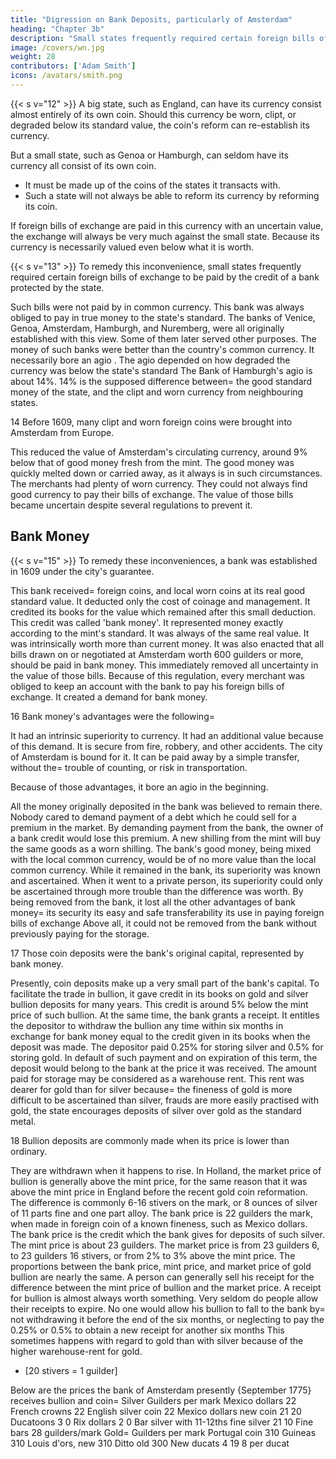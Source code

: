 ```yaml
---
title: "Digression on Bank Deposits, particularly of Amsterdam"
heading: "Chapter 3b"
description: "Small states frequently required certain foreign bills of exchange to be paid by the credit of a bank protected by the state"
image: /covers/wn.jpg
weight: 28
contributors: ['Adam Smith']
icons: /avatars/smith.png
--- 
```




{{< s v="12" >}} A big state, such as England, can have its currency consist almost entirely of its own coin. Should this currency be worn, clipt, or degraded below its standard value, the coin's reform can re-establish its currency.

But a small state, such as Genoa or Hamburgh, can seldom have its currency all consist of its own coin.
- It must be made up of the coins of the states it transacts with.
- Such a state will not always be able to reform its currency by reforming its coin.

If foreign bills of exchange are paid in this currency with an uncertain value, the exchange will always be very much against the small state.
    Because its currency is necessarily valued even below what it is worth.


{{< s v="13" >}} To remedy this inconvenience, small states frequently required certain foreign bills of exchange to be paid by the credit of a bank protected by the state.

Such bills were not paid by in common currency.
This bank was always obliged to pay in true money to the state's standard.
    The banks of Venice, Genoa, Amsterdam, Hamburgh, and Nuremberg, were all originally established with this view.
        Some of them later served other purposes.
The money of such banks were better than the country's common currency.
    It necessarily bore an agio .
The agio depended on how degraded the currency was below the state's standard
    The Bank of Hamburgh's agio is about 14%.
        14% is the supposed difference between= 
            the good standard money of the state, and
            the clipt and worn currency from neighbouring states.

14 Before 1609, many clipt and worn foreign coins were brought into Amsterdam from Europe.

This reduced the value of Amsterdam's circulating currency, around 9% below that of good money fresh from the mint.
The good money was quickly melted down or carried away, as it always is in such circumstances.
The merchants had plenty of worn currency.
    They could not always find good currency to pay their bills of exchange.
        The value of those bills became uncertain despite several regulations to prevent it.



## Bank Money

{{< s v="15" >}} To remedy these inconveniences, a bank was established in 1609 under the city's guarantee.

This bank received= 
    foreign coins, and
    local worn coins at its real good standard value.
It deducted only the cost of coinage and management.
It credited its books for the value which remained after this small deduction.
    This credit was called 'bank money'.
        It represented money exactly according to the mint's standard.
        It was always of the same real value.
        It was intrinsically worth more than current money.
It was also enacted that all bills drawn on or negotiated at Amsterdam worth 600 guilders or more, should be paid in bank money.
    This immediately removed all uncertainty in the value of those bills.
    Because of this regulation, every merchant was obliged to keep an account with the bank to pay his foreign bills of exchange.
    It created a demand for bank money.

16 Bank money's advantages were the following= 

It had an intrinsic superiority to currency.
It had an additional value because of this demand.
It is secure from fire, robbery, and other accidents.
The city of Amsterdam is bound for it.
It can be paid away by a simple transfer, without the= 
    trouble of counting, or
    risk in transportation.

Because of those advantages, it bore an agio in the beginning.

All the money originally deposited in the bank was believed to remain there.
    Nobody cared to demand payment of a debt which he could sell for a premium in the market.
    By demanding payment from the bank, the owner of a bank credit would lose this premium.
A new shilling from the mint will buy the same goods as a worn shilling.
    The bank's good money, being mixed with the local common currency, would be of no more value than the local common currency.
    While it remained in the bank, its superiority was known and ascertained.
    When it went to a private person, its superiority could only be ascertained through more trouble than the difference was worth.
By being removed from the bank, it lost all the other advantages of bank money= 
    its security
    its easy and safe transferability
    its use in paying foreign bills of exchange
Above all, it could not be removed from the bank without previously paying for the storage.

17 Those coin deposits were the bank's original capital, represented by bank money.

Presently, coin deposits make up a very small part of the bank's capital.
To facilitate the trade in bullion, it gave credit in its books on gold and silver bullion deposits for many years.
    This credit is around 5% below the mint price of such bullion.
At the same time, the bank grants a receipt.
    It entitles the depositor to withdraw the bullion any time within six months in exchange for bank money equal to the credit given in its books when the deposit was made.
    The depositor paid 0.25% for storing silver and 0.5% for storing gold.
In default of such payment and on expiration of this term, the deposit would belong to the bank at the price it was received.
    The amount paid for storage may be considered as a warehouse rent.
        This rent was dearer for gold than for silver because= 
            the fineness of gold is more difficult to be ascertained than silver,
            frauds are more easily practised with gold,
            the state encourages deposits of silver over gold as the standard metal.

18 Bullion deposits are commonly made when its price is lower than ordinary.

They are withdrawn when it happens to rise.
In Holland, the market price of bullion is generally above the mint price, for the same reason that it was above the mint price in England before the recent gold coin reformation.
    The difference is commonly 6-16 stivers on the mark, or 8 ounces of silver of 11 parts fine and one part alloy.
The bank price is 22 guilders the mark, when made in foreign coin of a known fineness, such as Mexico dollars.
    The bank price is the credit which the bank gives for deposits of such silver.
The mint price is about 23 guilders.
The market price is from 23 guilders 6, to 23 guilders 16 stivers, or from 2% to 3% above the mint price.
    The proportions between the bank price, mint price, and market price of gold bullion are nearly the same.
A person can generally sell his receipt for the difference between the mint price of bullion and the market price.
    A receipt for bullion is almost always worth something.
    Very seldom do people allow their receipts to expire.
No one would allow his bullion to fall to the bank by= 
    not withdrawing it before the end of the six months, or
    neglecting to pay the 0.25% or 0.5% to obtain a new receipt for another six months
This sometimes happens with regard to gold than with silver because of the higher warehouse-rent for gold.

* [20 stivers = 1 guilder]

Below are the prices the bank of Amsterdam presently {September 1775} receives bullion and coin= 
Silver Guilders per mark
Mexico dollars  22
French crowns   22
English silver coin     22
Mexico dollars new coin     21 20
Ducatoons   3 0
Rix dollars     2 0
Bar silver with 11-12ths fine silver    21 10
Fine bars   28 guilders/mark
Gold=  Guilders per mark
Portugal coin   310
Guineas     310
Louis d'ors, new    310
Ditto old   300
New ducats  4 19 8 per ducat


